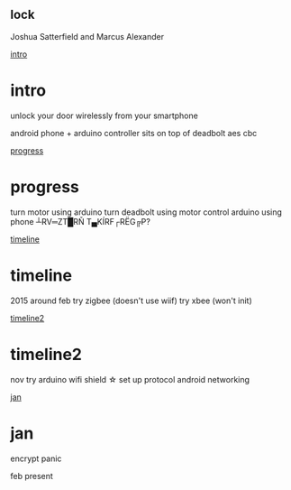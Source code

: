 lock
----

Joshua Satterfield and Marcus Alexander










[intro](#intro)
# intro
unlock your door wirelessly from your smartphone

android phone + arduino controller
sits on top of deadbolt
aes cbc






[progress](#progress)
# progress
turn motor using arduino
turn deadbolt using motor
control arduino using phone
┴RV═ZT█RŇ T▄KÍRF┌RËG╔P?








[timeline](#timeline)
# timeline
2015
around feb
try zigbee (doesn't use wiif)
try xbee (won't init)

[timeline2](#timeline2)
# timeline2
nov
try arduino wifi shield ☆
set up protocol
android networking

[jan](#jan)
# jan
encrypt
panic

feb
present

